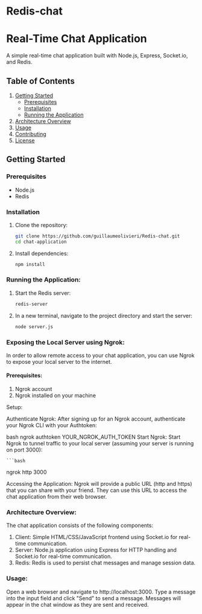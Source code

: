 # Redis-chat

# Real-Time Chat Application

A simple real-time chat application built with Node.js, Express, Socket.io, and Redis.

## Table of Contents

1. [Getting Started](#getting-started)
   - [Prerequisites](#prerequisites)
   - [Installation](#installation)
   - [Running the Application](#running-the-application)
2. [Architecture Overview](#architecture-overview)
3. [Usage](#usage)
4. [Contributing](#contributing)
5. [License](#license)

## Getting Started

### Prerequisites

- Node.js
- Redis

### Installation

1. Clone the repository:
   ```bash
   git clone https://github.com/guillaumeolivieri/Redis-chat.git
   cd chat-application
   
2. Install dependencies:
   ```bash
   npm install
   
### Running the Application:

1. Start the Redis server:
   ```bash
   redis-server
   
2. In a new terminal, navigate to the project directory and start the server:
   ```bash
   node server.js

### Exposing the Local Server using Ngrok:

In order to allow remote access to your chat application, you can use Ngrok to expose your local server to the internet.

#### Prerequisites:

1. Ngrok account
2. Ngrok installed on your machine

Setup:

Authenticate Ngrok:
After signing up for an Ngrok account, authenticate your Ngrok CLI with your Authtoken:

bash
ngrok authtoken YOUR_NGROK_AUTH_TOKEN
Start Ngrok:
Start Ngrok to tunnel traffic to your local server (assuming your server is running on port 3000):

    ```bash
   ngrok http 3000

Accessing the Application:
Ngrok will provide a public URL (http and https) that you can share with your friend. They can use this URL to access the chat application from their web browser.

### Architecture Overview:

The chat application consists of the following components:

1. Client: Simple HTML/CSS/JavaScript frontend using Socket.io for real-time communication.
2. Server: Node.js application using Express for HTTP handling and Socket.io for real-time communication.
3. Redis: Redis is used to persist chat messages and manage session data.

### Usage:

Open a web browser and navigate to http://localhost:3000.
Type a message into the input field and click "Send" to send a message.
Messages will appear in the chat window as they are sent and received.


